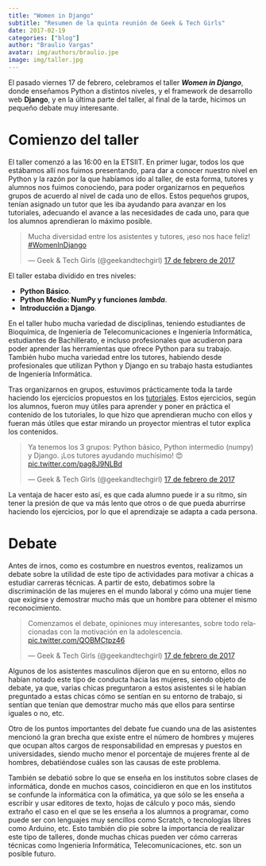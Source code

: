 ```yaml
---
title: "Women in Django"
subtitle: "Resumen de la quinta reunión de Geek & Tech Girls"
date: 2017-02-19
categories: ["blog"]
author: "Braulio Vargas"
avatar: img/authors/braulio.jpe
image: img/taller.jpg
---
```


El pasado viernes 17 de febrero, celebramos el taller ___Women in Django___, donde enseñamos Python a distintos niveles, y el framework de desarrollo web __Django__, y en la última parte del taller, al final de la tarde, hicimos un pequeño debate muy interesante.

# Comienzo del taller

El taller comenzó a las 16:00 en la ETSIIT. En primer lugar, todos los que estábamos allí nos fuimos presentando, para dar a conocer nuestro nivel en Python y la razón por la que habíamos ido al taller, de esta forma, tutores y alumnos nos fuimos conociendo, para poder organizarnos en pequeños grupos de acuerdo al nivel de cada uno de ellos. Estos pequeños grupos, tenían asignado un tutor que les iba ayudando para avanzar en los tutoriales, adecuando el avance a las necesidades de cada uno, para que los alumnos aprendieran lo máximo posible.

<blockquote class="twitter-tweet" data-lang="es"><p lang="es" dir="ltr">Mucha diversidad entre los asistentes y tutores, ¡eso nos hace feliz! <a href="https://twitter.com/hashtag/WomenInDjango?src=hash">#WomenInDjango</a></p>&mdash; Geek &amp; Tech Girls (@geekandtechgirl) <a href="https://twitter.com/geekandtechgirl/status/832610117883457537">17 de febrero de 2017</a></blockquote>
<script async src="//platform.twitter.com/widgets.js" charset="utf-8"></script>

El taller estaba dividido en tres niveles:
* __Python Básico__.
* __Python Medio: NumPy y funciones__ ___lambda___.
* __Introducción a Django__.

En el taller hubo mucha variedad de disciplinas, teniendo estudiantes de Bioquímica, de Ingeniería de Telecomunicaciones e Ingeniería Informática, estudiantes de Bachillerato, e incluso profesionales que acudieron para poder aprender las herramientas que ofrece Python para su trabajo. También hubo mucha variedad entre los tutores, habiendo desde profesionales que utilizan Python y Django en su trabajo hasta estudiantes de Ingeniería Informática. 

Tras organizarnos en grupos, estuvimos prácticamente toda la tarde haciendo los ejercicios propuestos en los [tutoriales](https://github.com/geekandtechgirls/Women-In-Django). Estos ejercicios, según los alumnos, fueron muy útiles para aprender y poner en práctica el contenido de los tutoriales, lo que hizo que aprendieran mucho con ellos y fueran más útiles que estar mirando un proyector mientras el tutor explica los contenidos. 

<blockquote class="twitter-tweet" data-lang="es"><p lang="es" dir="ltr">Ya tenemos los 3 grupos: Python básico, Python intermedio (numpy) y Django. ¡Los tutores ayudando muchísimo! 😍 <a href="https://t.co/pag8J9NLBd">pic.twitter.com/pag8J9NLBd</a></p>&mdash; Geek &amp; Tech Girls (@geekandtechgirl) <a href="https://twitter.com/geekandtechgirl/status/832619506551881728">17 de febrero de 2017</a></blockquote>
<script async src="//platform.twitter.com/widgets.js" charset="utf-8"></script>

La ventaja de hacer esto así, es que cada alumno puede ir a su ritmo, sin tener la presión de que va más lento que otros o de que pueda aburrirse haciendo los ejercicios, por lo que el aprendizaje se adapta a cada persona.

# Debate

Antes de irnos, como es costumbre en nuestros eventos, realizamos un debate sobre la utilidad de este tipo de actividades para motivar a chicas a estudiar carreras técnicas. A partir de esto, debatimos sobre la discriminación de las mujeres en el mundo laboral y cómo una mujer tiene que exigirse y demostrar mucho más que un hombre para obtener el mismo reconocimiento.

<blockquote class="twitter-tweet" data-lang="es"><p lang="es" dir="ltr">Comenzamos el debate, opiniones muy interesantes, sobre todo relacionadas con la motivación en la adolescencia. <a href="https://t.co/QOBMCtpz46">pic.twitter.com/QOBMCtpz46</a></p>&mdash; Geek &amp; Tech Girls (@geekandtechgirl) <a href="https://twitter.com/geekandtechgirl/status/832660723876536321">17 de febrero de 2017</a></blockquote>
<script async src="//platform.twitter.com/widgets.js" charset="utf-8"></script>

Algunos de los asistentes masculinos dijeron que en su entorno, ellos no habían notado este tipo de conducta hacia las mujeres, siendo objeto de debate, ya que, varias chicas preguntaron a estos asistentes si le habían preguntado a estas chicas cómo se sentían en su entorno de trabajo, si sentían que tenían que demostrar mucho más que ellos para sentirse iguales o no, etc.

Otro de los puntos importantes del debate fue cuando una de las asistentes mencionó la gran brecha que existe entre el número de hombres y mujeres que ocupan altos cargos de responsabilidad en empresas y puestos en universidades, siendo mucho menor el porcentaje de mujeres frente al de hombres, debatiéndose cuáles son las causas de este problema.

También se debatió sobre lo que se enseña en los institutos sobre clases de informática, donde en muchos casos, coincidieron en que en los institutos se confunde la informática con la ofimática, ya que sólo se les enseña a escribir y usar editores de texto, hojas de cálculo y poco más, siendo extraño el caso en el que se les enseña a los alumnos a programar, como puede ser con lenguajes muy sencillos como Scratch, o tecnologías libres como Arduino, etc. Esto también dio pie sobre la importancia de realizar este tipo de talleres, donde muchas chicas pueden ver cómo carreras técnicas como Ingeniería Informática, Telecomunicaciones, etc. son un posible futuro.
